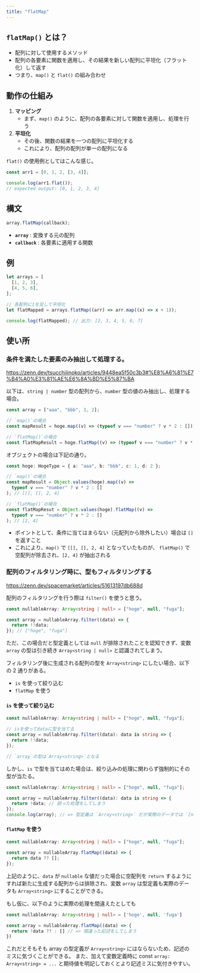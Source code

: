 ```yaml
---
title: "flatMap"
---
```


## `flatMap()` とは？

- 配列に対して使用するメソッド
- 配列の各要素に関数を適用し、その結果を新しい配列に平坦化（フラット化）して返す
- つまり、`map()` と `flat()` の組み合わせ

## 動作の仕組み

1. **マッピング**
   - まず、`map()` のように、配列の各要素に対して関数を適用し、処理を行う
2. **平坦化**
   - その後、関数の結果を一つの配列に平坦化する
   - これにより、配列の配列が単一の配列になる

`flat()` の使用例としてはこんな感じ。

```ts
const arr1 = [0, 1, 2, [3, 4]];

console.log(arr1.flat());
// expected output: [0, 1, 2, 3, 4]
```

## 構文

```ts
array.flatMap(callback);
```

- **`array`** : 変換する元の配列
- **`callback`** : 各要素に適用する関数

## 例

```ts
let arrays = [
  [1, 2, 3],
  [4, 5, 6],
];

// 各配列に1を足して平坦化
let flatMapped = arrays.flatMap((arr) => arr.map((x) => x + 1));

console.log(flatMapped); // 出力: [2, 3, 4, 5, 6, 7]
```

## 使い所

### 条件を満たした要素のみ抽出して処理する。

https://zenn.dev/tsucchiiinoko/articles/9448ea5f50c3b3#%E8%A6%81%E7%B4%A0%E3%81%AE%E6%8A%BD%E5%87%BA

以下は、`string | number` 型の配列から、`number` 型の値のみ抽出し、処理する場合。

```ts
const array = ["aaa", "bbb", 1, 2];

// `map()`の場合
const mapResult = hoge.map((v) => (typeof v === "number" ? v * 2 : [])); // [[], [], 2, 4]

// `flatMap()`の場合
const flatMapResult = hoge.flatMap((v) => (typeof v === "number" ? v * 2 : [])); // [2, 4]
```

オブジェクトの場合は下記の通り。

```ts
const hoge: HogeType = { a: "aaa", b: "bbb", c: 1, d: 2 };

// `map()`の場合
const mapResult = Object.values(hoge).map((v) =>
  typeof v === "number" ? v * 2 : []
); // [[], [], 2, 4]

// `flatMap()`の場合
const flatMapResut = Object.values(hoge).flatMap((v) =>
  typeof v === "number" ? v * 2 : []
); // [2, 4]
```

- ポイントとして、条件に当てはまらない（元配列から除外したい）場合は `[]` を返すこと
- これにより、`map()` で `[[], [], 2, 4]` となっていたものが、
  `flatMap()` で空配列が除去され、`[2, 4]` が抽出される

### 配列のフィルタリング時に、型もフィルタリングする

https://zenn.dev/spacemarket/articles/51613197db688d

配列のフィルタリングを行う際は `filter()` を使うと思う。

```ts
const nullableArray: Array<string | null> = ["hoge", null, "fuga"];

const array = nullableArray.filter((data) => {
  return !!data;
}); // ["hoge", "fuga"]
```

ただ、この場合だと型定義としては `null` が排除されたことを認知できず、変数 `array` の型は引き続き `Array<string | null>` と認識されてしまう。

フィルタリング後に生成される配列の型を `Array<string>` にしたい場合、以下の 2 通りがある。

- `is` を使って絞り込む
- `flatMap` を使う

#### `is` を使って絞り込む

```ts
const nullableArray: Array<string | null> = ["hoge", null, "fuga"];

// isを使ってdataに型を当てる
const array = nullableArray.filter((data): data is string => {
  return !!data;
});

// `array`の型は`Array<string>`となる
```

しかし、`is` で型を当てはめた場合は、絞り込みの処理に関わらず強制的にその型が当たる。

```ts
const nullableArray: Array<string | null> = ["hoge", null, "fuga"];

const array = nullableArray.filter((data): data is string => {
  return !data; // 誤った処理をしてしまう
});
console.log(array); // => 型定義は `Array<string>` だが実際のデータでは `[null]` となってしまう
```

#### `flatMap` を使う

```ts
const nullableArray: Array<string | null> = ["hoge", null, "fuga"];

const array = nullableArray.flatMap((data) => {
  return data ?? [];
});
```

上記のように、`data` が `nullable` な値だった場合に空配列を `return` するようにすれば新たに生成する配列からは排除され、変数 `array` は型定義も実際のデータも `Array<string>` にすることができる。

もし仮に、以下のように実際の処理を間違えたとしても

```ts
const nullableArray: Array<string | null> = ['hoge', null, 'fuga']

const array = nullableArray.flatMap((data) => {
  return !data ?? : [] // => 間違った記述をしてしまう
})
```

これだとそもそも array の型定義が `Array<string>` にはならないため、記述のミスに気づくことができる。
また、加えて変数定義時に const `array: Array<string> = ...` と期待値を明記しておくとより記述ミスに気付きやすい。
